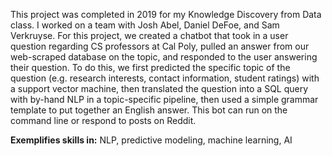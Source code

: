 This project was completed in 2019 for my Knowledge Discovery from Data class. I worked on a team with Josh Abel, Daniel DeFoe, and Sam Verkruyse. For this project, we created a chatbot that took in a user question regarding CS professors at Cal Poly, pulled an answer from our web-scraped database on the topic, and responded to the user answering their question. To do this, we first predicted the specific topic of the question (e.g. research interests, contact information, student ratings) with a support vector machine, then translated the question into a SQL query with by-hand NLP in a topic-specific pipeline, then used a simple grammar template to put together an English answer. This bot can run on the command line or respond to posts on Reddit.

**Exemplifies skills in:** NLP, predictive modeling, machine learning, AI